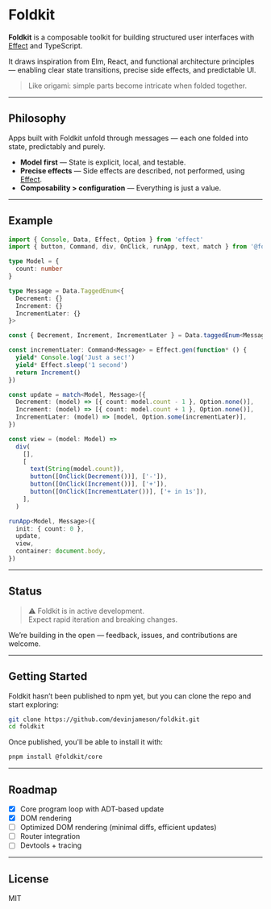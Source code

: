 # Foldkit

**Foldkit** is a composable toolkit for building structured user interfaces with [Effect](https://effect.website/) and TypeScript.

It draws inspiration from Elm, React, and functional architecture principles — enabling clear state transitions, precise side effects, and predictable UI.

> Like origami: simple parts become intricate when folded together.

---

## Philosophy

Apps built with Foldkit unfold through messages — each one folded into state, predictably and purely.

- **Model first** — State is explicit, local, and testable.
- **Precise effects** — Side effects are described, not performed, using [Effect](https://effect.website/).
- **Composability > configuration** — Everything is just a value.

---

## Example

```ts
import { Console, Data, Effect, Option } from 'effect'
import { button, Command, div, OnClick, runApp, text, match } from '@foldkit/core'

type Model = {
  count: number
}

type Message = Data.TaggedEnum<{
  Decrement: {}
  Increment: {}
  IncrementLater: {}
}>

const { Decrement, Increment, IncrementLater } = Data.taggedEnum<Message>()

const incrementLater: Command<Message> = Effect.gen(function* () {
  yield* Console.log('Just a sec!')
  yield* Effect.sleep('1 second')
  return Increment()
})

const update = match<Model, Message>({
  Decrement: (model) => [{ count: model.count - 1 }, Option.none()],
  Increment: (model) => [{ count: model.count + 1 }, Option.none()],
  IncrementLater: (model) => [model, Option.some(incrementLater)],
})

const view = (model: Model) =>
  div(
    [],
    [
      text(String(model.count)),
      button([OnClick(Decrement())], ['-']),
      button([OnClick(Increment())], ['+']),
      button([OnClick(IncrementLater())], ['+ in 1s']),
    ],
  )

runApp<Model, Message>({
  init: { count: 0 },
  update,
  view,
  container: document.body,
})
```

---

## Status

> ⚠️ Foldkit is in active development.  
> Expect rapid iteration and breaking changes.

We’re building in the open — feedback, issues, and contributions are welcome.

---

## Getting Started

Foldkit hasn’t been published to npm yet, but you can clone the repo and start exploring:

```bash
git clone https://github.com/devinjameson/foldkit.git
cd foldkit
```

Once published, you'll be able to install it with:

```bash
pnpm install @foldkit/core
```

---

## Roadmap

- [x] Core program loop with ADT-based update
- [x] DOM rendering
- [ ] Optimized DOM rendering (minimal diffs, efficient updates)
- [ ] Router integration
- [ ] Devtools + tracing

---

## License

MIT
